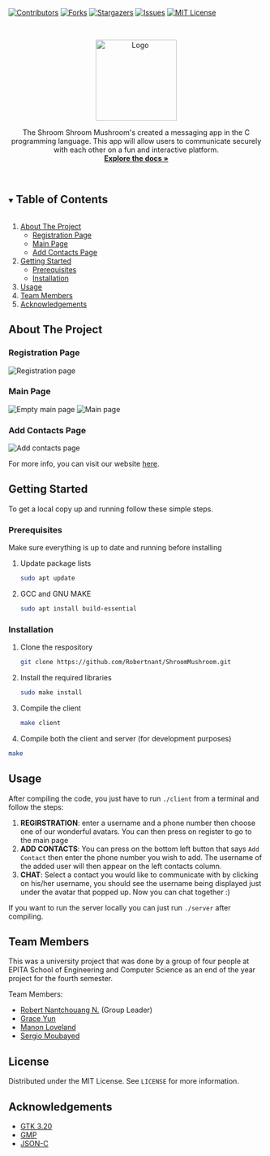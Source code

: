 
[![Contributors][contributors-shield]][contributors-url]
[![Forks][forks-shield]][forks-url]
[![Stargazers][stars-shield]][stars-url]
[![Issues][issues-shield]][issues-url]
[![MIT License][license-shield]][license-url]



<!-- PROJECT LOGO -->
<br />
<p align="center">
  <a href="https://github.com/Robertnant/ShroomMushroom">
    <img src="https://static.wixstatic.com/media/0faaa3_a4255995826d4b7ba7a3c0ebd5f07515~mv2.jpg/v1/fill/w_326,h_279,al_c,q_80,usm_0.66_1.00_0.01/logomushrooms_edited.webp" alt="Logo" width="160" height="160">
  </a>
<!--
  <h3 align="center">ShroomShroomMushroom</h3>
  -->

  <p align="center">
    The Shroom Shroom Mushroom's created a messaging app in the C programming language. This app will allow users to communicate securely with each other on a fun and interactive platform.
    <br />
    <a href="https://https://github.com/Robertnant/ShroomMushroom"><strong>Explore the docs »</strong></a>
    <br />
    <br />
 </p>
</p>



<!-- TABLE OF CONTENTS -->
<details open="open">
  <summary><h2 style="display: inline-block">Table of Contents</h2></summary>
  <ol>
    <li>
      <a href="#about-the-project">About The Project</a>
      <ul>
        <li><a href="#registration-page">Registration Page</a></li>
        <li><a href="#main-page">Main Page</a></li>
        <li><a href="#add-contacts-page">Add Contacts Page</a></li>
      </ul>
    </li>
    <li>
      <a href="#getting-started">Getting Started</a>
      <ul>
        <li><a href="#prerequisites">Prerequisites</a></li>
        <li><a href="#installation">Installation</a></li>
      </ul>
    </li>
    <li><a href="#usage">Usage</a></li>
    <li><a href="#team-members">Team Members</a></li>
    <li><a href="#acknowledgements">Acknowledgements</a></li>
  </ol>
</details>



<!-- ABOUT THE PROJECT -->
## About The Project

### Registration Page
<img src="https://media.discordapp.net/attachments/828573338359693362/853587342753005588/Registration_page_image.png" alt="Registration page">

### Main Page
<img src="https://media.discordapp.net/attachments/828573338359693362/853587373610237962/Main_interface.png?width=748&height=640" alt="Empty main page">
<img src="https://media.discordapp.net/attachments/828573338359693362/853587451384954900/Messaging.png?width=748&height=640" alt="Main page">

### Add Contacts Page
<img src="https://media.discordapp.net/attachments/828573338359693362/853587419408498688/Adding_new_contact_interface.png?width=745&height=640" alt="Add contacts page">

For more info, you can visit our website [here](https://shroomshroommushro.wixsite.com/homepage).


<!-- GETTING STARTED -->
## Getting Started

To get a local copy up and running follow these simple steps.

### Prerequisites

Make sure everything is up to date and running before installing
1. Update package lists
    ```sh
    sudo apt update
    ```
2. GCC and GNU MAKE
    ```sh
    sudo apt install build-essential
    ```

### Installation

1. Clone the respository
   ```sh
   git clone https://github.com/Robertnant/ShroomMushroom.git
   ```
2. Install the required libraries
   ```sh
   sudo make install
   ```
  
 3. Compile the client
    ```sh
    make client
    ```
  4. Compile both the client and server (for development purposes)
   ```sh
   make
   ```


<!-- USAGE EXAMPLES -->
## Usage

After compiling the code, you just have to run ``./client`` from a terminal and follow the steps:
1. **REGIRSTRATION**: enter a username and a phone number then choose one of our wonderful avatars. You can then press on register to go to the main page
2. **ADD CONTACTS**: You can press on the bottom left button that says ``Add Contact`` then enter the phone number you wish to add. The username of the added user will then appear on the left contacts column.
3.  **CHAT**: Select a contact you would like to communicate with by clicking on his/her username, you should see the username being displayed just under the avatar that popped up. Now you can chat together :)

If you want to run the server locally you can just run ``./server`` after compiling.

<!-- CONTRIBUTING -->
## Team Members

This was a university project that was done by a group of four people at EPITA School of Engineering and Computer Science as an end of the year project for the fourth semester.

Team Members:
* [Robert Nantchouang N.](https://www.linkedin.com/in/robert-nantchouang-nantchouang-8649731b0/) (Group Leader)
* [Grace Yun](https://www.linkedin.com/in/jiyoung-yun-8936b2146/)
* [Manon Loveland](https://www.linkedin.com/in/manon-loveland-104696210/)
* [Sergio Moubayed](https://www.linkedin.com/in/sergio-moubayed-4186011b3/)



<!-- LICENSE -->
## License

Distributed under the MIT License. See `LICENSE` for more information.



<!-- ACKNOWLEDGEMENTS -->
## Acknowledgements

* [GTK 3.20](https://www.gtk.org/)
* [GMP](https://gmplib.org/)
* [JSON-C](https://github.com/json-c/json-c)





<!-- MARKDOWN LINKS & IMAGES -->
<!-- https://www.markdownguide.org/basic-syntax/#reference-style-links -->
[contributors-shield]: https://img.shields.io/github/contributors/Robertnant/ShroomMushroom.svg?style=for-the-badge
[contributors-url]: https://github.com/Robertnant/ShroomMushroom/graphs/contributors
[forks-shield]: https://img.shields.io/github/forks/Robertnant/ShroomMushroom.svg?style=for-the-badge
[forks-url]: https://github.com/Robertnant/ShroomMushroom/network/members
[stars-shield]: https://img.shields.io/github/stars/Robertnant/ShroomMushroom.svg?style=for-the-badge
[stars-url]: https://github.com/Robertnant/ShroomMushroom/stargazers
[issues-shield]: https://img.shields.io/github/issues/Robertnant/ShroomMushroom.svg?style=for-the-badge
[issues-url]: https://github.com/Robertnant/ShroomMushroom/issues
[license-shield]: https://img.shields.io/github/license/Robertnant/ShroomMushroom.svg?style=for-the-badge
[license-url]: https://github.com/Robertnant/ShroomMushroom/blob/master/LICENSE.txt
[linkedin-shield]: https://img.shields.io/badge/-LinkedIn-black.svg?style=for-the-badge&logo=linkedin&colorB=555
